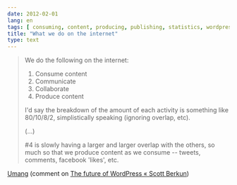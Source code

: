 ```yaml
---
date: 2012-02-01
lang: en
tags: [ consuming, content, producing, publishing, statistics, wordpress ]
title: "What we do on the internet"
type: text
---
```


> We do the following on the internet:
>
> 1.  Consume content
> 2.  Communicate
> 3.  Collaborate
> 4.  Produce content
>
> I'd say the breakdown of the amount of each activity is something like
> 80/10/8/2, simplistically speaking (ignoring overlap, etc).
>
> (...)
>
> #4 is slowly having a larger and larger overlap with the others, so
> much so that we produce content as we consume -- tweets, comments,
> facebook 'likes', etc.

[Umang](http://umangjaipuria.blogspot.com/) (comment on [The future of WordPress « Scott Berkun](http://www.scottberkun.com/blog/2010/the-future-of-wordpress-help-wanted/#comment-670152))

